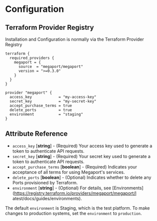 # Configuration

## Terraform Provider Registry
Installation and Configuration is normally via the Terraform Provider Registry

```
terraform {
  required_providers {
    megaport = {
      source  = "megaport/megaport"
      version = ">=0.3.0"
    }
  }
}

provider "megaport" {
  access_key            = "my-access-key"
  secret_key            = "my-secret-key"
  accept_purchase_terms = true
  delete_ports          = true
  environment           = "staging"
}
```
## Attribute Reference
 - `access_key` [**string**] - (Required) Your access key used to generate a token to authenticate API requests.
 - `secret_key` [**string**] - (Required) Your secret key used to generate a token to authenticate API requests.
 - `accept_purchase_terms` [**boolean**] - (Required) Indicates your acceptance of all terms for using Megaport's services.
 - `delete_ports` [**boolean**] - (Optional) Indicates whether to delete any Ports provisioned by Terraform.
 - `environment` [**string**] - (Optional) For details, see [Environments](https://registry.terraform.io/providers/megaport/megaport/l
atest/docs/guides/environments).

The default `environment` is Staging, which is the test platform. To make changes to production systems, set the `environment` to `production`.
